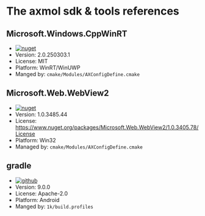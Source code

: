 # The axmol sdk & tools references

## Microsoft.Windows.CppWinRT

- [![nuget](https://img.shields.io/nuget/v/Microsoft.Windows.CppWinRT?label=Upstream)](https://www.nuget.org/packages/Microsoft.Windows.CppWinRT)
- Version: 2.0.250303.1
- License: MIT
- Platform: WinRT/WinUWP
- Manged by: `cmake/Modules/AXConfigDefine.cmake`

## Microsoft.Web.WebView2

- [![nuget](https://img.shields.io/nuget/v/Microsoft.Web.WebView2?label=Upstream)](https://www.nuget.org/packages/Microsoft.Web.WebView2)
- Version: 1.0.3485.44
- License: https://www.nuget.org/packages/Microsoft.Web.WebView2/1.0.3405.78/License
- Platform: Win32
- Managed by: `cmake/Modules/AXConfigDefine.cmake`

## gradle

- [![github](https://img.shields.io/github/v/release/gradle/gradle?label=Upstream)](https://github.com/gradle/gradle)
- Version: 9.0.0
- License: Apache-2.0
- Platform: Android
- Manged by: `1k/build.profiles`

